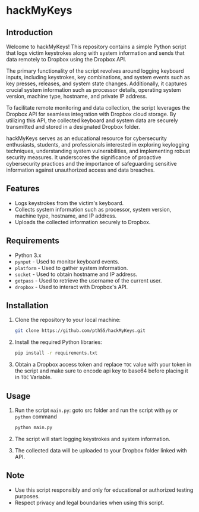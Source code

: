 # hackMyKeys

## Introduction
Welcome to hackMyKeys! This repository contains a simple Python script that logs victim keystrokes along with system information and sends that data remotely to Dropbox using the Dropbox API.

The primary functionality of the script revolves around logging keyboard inputs, including keystrokes, key combinations, and system events such as key presses, releases, and system state changes. Additionally, it captures crucial system information such as processor details, operating system version, machine type, hostname, and private IP address.

To facilitate remote monitoring and data collection, the script leverages the Dropbox API for seamless integration with Dropbox cloud storage. By utilizing this API, the collected keyboard and system data are securely transmitted and stored in a designated Dropbox folder.

hackMyKeys serves as an educational resource for cybersecurity enthusiasts, students, and professionals interested in exploring keylogging techniques, understanding system vulnerabilities, and implementing robust security measures. It underscores the significance of proactive cybersecurity practices and the importance of safeguarding sensitive information against unauthorized access and data breaches.



## Features
- Logs keystrokes from the victim's keyboard.
- Collects system information such as processor, system version, machine type, hostname, and IP address.
- Uploads the collected information securely to Dropbox.

## Requirements
- Python 3.x
- `pynput` - Used to monitor keyboard events.
- `platform` - Used to gather system information.
- `socket` - Used to obtain hostname and IP address.
- `getpass` - Used to retrieve the username of the current user.
- `dropbox` - Used to interact with Dropbox's API.

## Installation
1. Clone the repository to your local machine:
    ```bash
    git clone https://github.com/pth55/hackMyKeys.git
    ```

2. Install the required Python libraries:
    ```bash
    pip install -r requirements.txt
    ```

3. Obtain a Dropbox access token and replace `TOC` value with your token in the script and make sure to encode api key to base64 before placing it in `TOC` Variable.

## Usage
1. Run the script `main.py`: goto src folder and run the script with `py` or `python` command 
    ```bash
    python main.py
    ```

2. The script will start logging keystrokes and system information.

3. The collected data will be uploaded to your Dropbox folder linked with API.

## Note
- Use this script responsibly and only for educational or authorized testing purposes.
- Respect privacy and legal boundaries when using this script.
